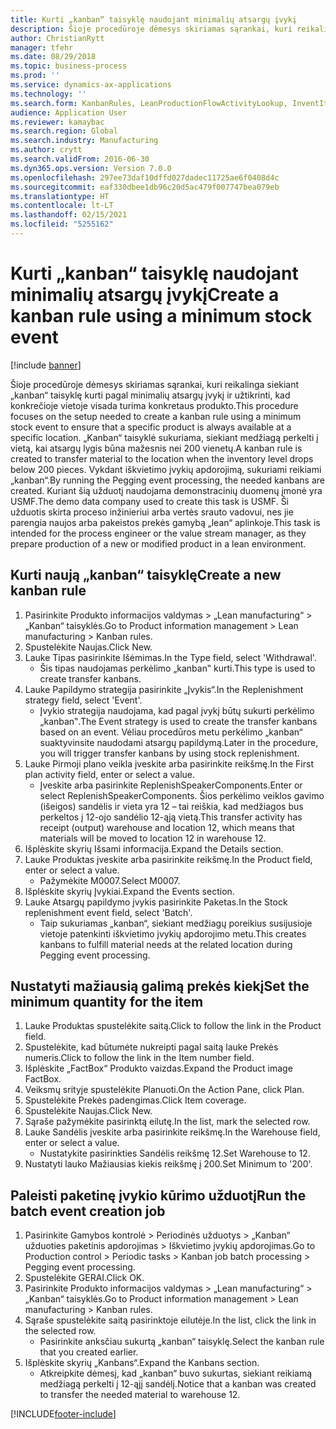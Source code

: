 ```yaml
---
title: Kurti „kanban“ taisyklę naudojant minimalių atsargų įvykį
description: Šioje procedūroje dėmesys skiriamas sąrankai, kuri reikalinga siekiant „kanban“ taisyklę kurti pagal minimalių atsargų įvykį ir užtikrinti, kad konkrečioje vietoje visada turima konkretaus produkto.
author: ChristianRytt
manager: tfehr
ms.date: 08/29/2018
ms.topic: business-process
ms.prod: ''
ms.service: dynamics-ax-applications
ms.technology: ''
ms.search.form: KanbanRules, LeanProductionFlowActivityLookup, InventItemIdLookupSimple, EcoResProductInformationDialog, EcoResProductDetailsExtended, ReqItemTable, InventLocationIdLookup
audience: Application User
ms.reviewer: kamaybac
ms.search.region: Global
ms.search.industry: Manufacturing
ms.author: crytt
ms.search.validFrom: 2016-06-30
ms.dyn365.ops.version: Version 7.0.0
ms.openlocfilehash: 297ee73daf10dffd027dadec11725ae6f0408d4c
ms.sourcegitcommit: eaf330dbee1db96c20d5ac479f007747bea079eb
ms.translationtype: HT
ms.contentlocale: lt-LT
ms.lasthandoff: 02/15/2021
ms.locfileid: "5255162"
---
```

# <a name="create-a-kanban-rule-using-a-minimum-stock-event"></a><span data-ttu-id="e446d-103">Kurti „kanban“ taisyklę naudojant minimalių atsargų įvykį</span><span class="sxs-lookup"><span data-stu-id="e446d-103">Create a kanban rule using a minimum stock event</span></span>

[!include [banner](../../includes/banner.md)]

<span data-ttu-id="e446d-104">Šioje procedūroje dėmesys skiriamas sąrankai, kuri reikalinga siekiant „kanban“ taisyklę kurti pagal minimalių atsargų įvykį ir užtikrinti, kad konkrečioje vietoje visada turima konkretaus produkto.</span><span class="sxs-lookup"><span data-stu-id="e446d-104">This procedure focuses on the setup needed to create a kanban rule using a minimum stock event to ensure that a specific product is always available at a specific location.</span></span> <span data-ttu-id="e446d-105">„Kanban“ taisyklė sukuriama, siekiant medžiagą perkelti į vietą, kai atsargų lygis būna mažesnis nei 200 vienetų.</span><span class="sxs-lookup"><span data-stu-id="e446d-105">A kanban rule is created to transfer material to the location when the inventory level drops below 200 pieces.</span></span> <span data-ttu-id="e446d-106">Vykdant iškvietimo įvykių apdorojimą, sukuriami reikiami „kanban“.</span><span class="sxs-lookup"><span data-stu-id="e446d-106">By running the Pegging event processing, the needed kanbans are created.</span></span> <span data-ttu-id="e446d-107">Kuriant šią užduotį naudojama demonstracinių duomenų įmonė yra USMF.</span><span class="sxs-lookup"><span data-stu-id="e446d-107">The demo data company used to create this task is USMF.</span></span> <span data-ttu-id="e446d-108">Ši užduotis skirta proceso inžinieriui arba vertės srauto vadovui, nes jie parengia naujos arba pakeistos prekės gamybą „lean“ aplinkoje.</span><span class="sxs-lookup"><span data-stu-id="e446d-108">This task is intended for the process engineer or the value stream manager, as they prepare production of a new or modified product in a lean environment.</span></span>


## <a name="create-a-new-kanban-rule"></a><span data-ttu-id="e446d-109">Kurti naują „kanban“ taisyklę</span><span class="sxs-lookup"><span data-stu-id="e446d-109">Create a new kanban rule</span></span>
1. <span data-ttu-id="e446d-110">Pasirinkite Produkto informacijos valdymas > „Lean manufacturing“ > „Kanban“ taisyklės.</span><span class="sxs-lookup"><span data-stu-id="e446d-110">Go to Product information management > Lean manufacturing > Kanban rules.</span></span>
2. <span data-ttu-id="e446d-111">Spustelėkite Naujas.</span><span class="sxs-lookup"><span data-stu-id="e446d-111">Click New.</span></span>
3. <span data-ttu-id="e446d-112">Lauke Tipas pasirinkite Išėmimas.</span><span class="sxs-lookup"><span data-stu-id="e446d-112">In the Type field, select 'Withdrawal'.</span></span>
    * <span data-ttu-id="e446d-113">Šis tipas naudojamas perkėlimo „kanban‟ kurti.</span><span class="sxs-lookup"><span data-stu-id="e446d-113">This type is used to create transfer kanbans.</span></span>  
4. <span data-ttu-id="e446d-114">Lauke Papildymo strategija pasirinkite „Įvykis“.</span><span class="sxs-lookup"><span data-stu-id="e446d-114">In the Replenishment strategy field, select 'Event'.</span></span>
    * <span data-ttu-id="e446d-115">Įvykio strategija naudojama, kad pagal įvykį būtų sukurti perkėlimo „kanban‟.</span><span class="sxs-lookup"><span data-stu-id="e446d-115">The Event strategy is used to create the transfer kanbans based on an event.</span></span> <span data-ttu-id="e446d-116">Vėliau procedūros metu perkėlimo „kanban“ suaktyvinsite naudodami atsargų papildymą.</span><span class="sxs-lookup"><span data-stu-id="e446d-116">Later in the procedure, you will trigger transfer kanbans by using stock replenishment.</span></span>  
5. <span data-ttu-id="e446d-117">Lauke Pirmoji plano veikla įveskite arba pasirinkite reikšmę.</span><span class="sxs-lookup"><span data-stu-id="e446d-117">In the First plan activity field, enter or select a value.</span></span>
    * <span data-ttu-id="e446d-118">Įveskite arba pasirinkite ReplenishSpeakerComponents.</span><span class="sxs-lookup"><span data-stu-id="e446d-118">Enter or select ReplenishSpeakerComponents.</span></span> <span data-ttu-id="e446d-119">Šios perkėlimo veiklos gavimo (išeigos) sandėlis ir vieta yra 12 – tai reiškia, kad medžiagos bus perkeltos į 12-ojo sandėlio 12-ąją vietą.</span><span class="sxs-lookup"><span data-stu-id="e446d-119">This transfer activity has receipt (output) warehouse and location 12, which means that materials will be moved to location 12 in warehouse 12.</span></span>  
6. <span data-ttu-id="e446d-120">Išplėskite skyrių Išsami informacija.</span><span class="sxs-lookup"><span data-stu-id="e446d-120">Expand the Details section.</span></span>
7. <span data-ttu-id="e446d-121">Lauke Produktas įveskite arba pasirinkite reikšmę.</span><span class="sxs-lookup"><span data-stu-id="e446d-121">In the Product field, enter or select a value.</span></span>
    * <span data-ttu-id="e446d-122">Pažymėkite M0007.</span><span class="sxs-lookup"><span data-stu-id="e446d-122">Select M0007.</span></span>  
8. <span data-ttu-id="e446d-123">Išplėskite skyrių Įvykiai.</span><span class="sxs-lookup"><span data-stu-id="e446d-123">Expand the Events section.</span></span>
9. <span data-ttu-id="e446d-124">Lauke Atsargų papildymo įvykis pasirinkite Paketas.</span><span class="sxs-lookup"><span data-stu-id="e446d-124">In the Stock replenishment event field, select 'Batch'.</span></span>
    * <span data-ttu-id="e446d-125">Taip sukuriamas „kanban“, siekiant medžiagų poreikius susijusioje vietoje patenkinti iškvietimo įvykių apdorojimo metu.</span><span class="sxs-lookup"><span data-stu-id="e446d-125">This creates kanbans to fulfill material needs at the related location during Pegging event processing.</span></span>  

## <a name="set-the-minimum-quantity-for-the-item"></a><span data-ttu-id="e446d-126">Nustatyti mažiausią galimą prekės kiekį</span><span class="sxs-lookup"><span data-stu-id="e446d-126">Set the minimum quantity for the item</span></span>
1. <span data-ttu-id="e446d-127">Lauke Produktas spustelėkite saitą.</span><span class="sxs-lookup"><span data-stu-id="e446d-127">Click to follow the link in the Product field.</span></span>
2. <span data-ttu-id="e446d-128">Spustelėkite, kad būtumėte nukreipti pagal saitą lauke Prekės numeris.</span><span class="sxs-lookup"><span data-stu-id="e446d-128">Click to follow the link in the Item number field.</span></span>
3. <span data-ttu-id="e446d-129">Išplėskite „FactBox“ Produkto vaizdas.</span><span class="sxs-lookup"><span data-stu-id="e446d-129">Expand the Product image FactBox.</span></span>
4. <span data-ttu-id="e446d-130">Veiksmų srityje spustelėkite Planuoti.</span><span class="sxs-lookup"><span data-stu-id="e446d-130">On the Action Pane, click Plan.</span></span>
5. <span data-ttu-id="e446d-131">Spustelėkite Prekės padengimas.</span><span class="sxs-lookup"><span data-stu-id="e446d-131">Click Item coverage.</span></span>
6. <span data-ttu-id="e446d-132">Spustelėkite Naujas.</span><span class="sxs-lookup"><span data-stu-id="e446d-132">Click New.</span></span>
7. <span data-ttu-id="e446d-133">Sąraše pažymėkite pasirinktą eilutę.</span><span class="sxs-lookup"><span data-stu-id="e446d-133">In the list, mark the selected row.</span></span>
8. <span data-ttu-id="e446d-134">Lauke Sandėlis įveskite arba pasirinkite reikšmę.</span><span class="sxs-lookup"><span data-stu-id="e446d-134">In the Warehouse field, enter or select a value.</span></span>
    * <span data-ttu-id="e446d-135">Nustatykite pasirinkties Sandėlis reikšmę 12.</span><span class="sxs-lookup"><span data-stu-id="e446d-135">Set Warehouse to 12.</span></span>  
9. <span data-ttu-id="e446d-136">Nustatyti lauko Mažiausias kiekis reikšmę į 200.</span><span class="sxs-lookup"><span data-stu-id="e446d-136">Set Minimum to '200'.</span></span>

## <a name="run-the-batch-event-creation-job"></a><span data-ttu-id="e446d-137">Paleisti paketinę įvykio kūrimo užduotį</span><span class="sxs-lookup"><span data-stu-id="e446d-137">Run the batch event creation job</span></span>
1. <span data-ttu-id="e446d-138">Pasirinkite Gamybos kontrolė > Periodinės užduotys > „Kanban“ užduoties paketinis apdorojimas > Iškvietimo įvykių apdorojimas.</span><span class="sxs-lookup"><span data-stu-id="e446d-138">Go to Production control > Periodic tasks > Kanban job batch processing > Pegging event processing.</span></span>
2. <span data-ttu-id="e446d-139">Spustelėkite GERAI.</span><span class="sxs-lookup"><span data-stu-id="e446d-139">Click OK.</span></span>
3. <span data-ttu-id="e446d-140">Pasirinkite Produkto informacijos valdymas > „Lean manufacturing“ > „Kanban“ taisyklės.</span><span class="sxs-lookup"><span data-stu-id="e446d-140">Go to Product information management > Lean manufacturing > Kanban rules.</span></span>
4. <span data-ttu-id="e446d-141">Sąraše spustelėkite saitą pasirinktoje eilutėje.</span><span class="sxs-lookup"><span data-stu-id="e446d-141">In the list, click the link in the selected row.</span></span>
    * <span data-ttu-id="e446d-142">Pasirinkite anksčiau sukurtą „kanban“ taisyklę.</span><span class="sxs-lookup"><span data-stu-id="e446d-142">Select the kanban rule that you created earlier.</span></span>  
5. <span data-ttu-id="e446d-143">Išplėskite skyrių „Kanbans“.</span><span class="sxs-lookup"><span data-stu-id="e446d-143">Expand the Kanbans section.</span></span>
    * <span data-ttu-id="e446d-144">Atkreipkite dėmesį, kad „kanban“ buvo sukurtas, siekiant reikiamą medžiagą perkelti į 12-ąjį sandėlį.</span><span class="sxs-lookup"><span data-stu-id="e446d-144">Notice that a kanban was created to transfer the needed material to warehouse 12.</span></span>  



[!INCLUDE[footer-include](../../../includes/footer-banner.md)]